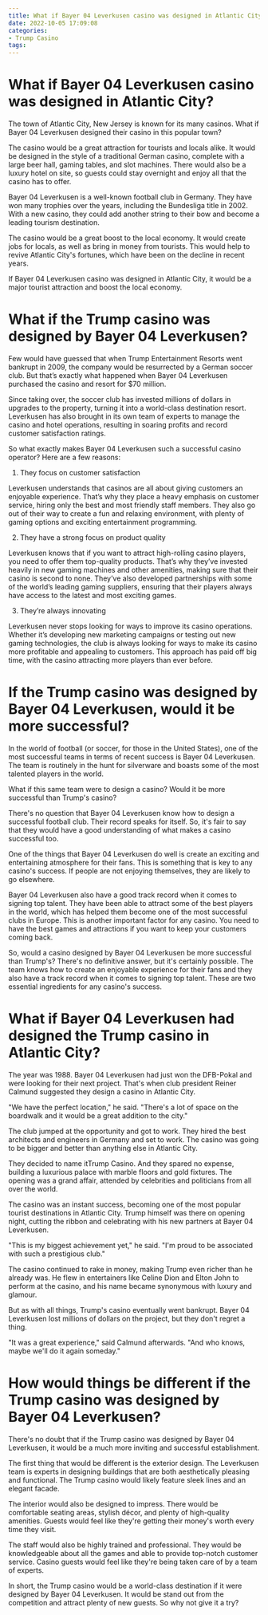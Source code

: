 ```yaml
---
title: What if Bayer 04 Leverkusen casino was designed in Atlantic City
date: 2022-10-05 17:09:08
categories:
- Trump Casino
tags:
---
```



#  What if Bayer 04 Leverkusen casino was designed in Atlantic City?

The town of Atlantic City, New Jersey is known for its many casinos. What if Bayer 04 Leverkusen designed their casino in this popular town?

The casino would be a great attraction for tourists and locals alike. It would be designed in the style of a traditional German casino, complete with a large beer hall, gaming tables, and slot machines. There would also be a luxury hotel on site, so guests could stay overnight and enjoy all that the casino has to offer.

Bayer 04 Leverkusen is a well-known football club in Germany. They have won many trophies over the years, including the Bundesliga title in 2002. With a new casino, they could add another string to their bow and become a leading tourism destination.

The casino would be a great boost to the local economy. It would create jobs for locals, as well as bring in money from tourists. This would help to revive Atlantic City's fortunes, which have been on the decline in recent years.

If Bayer 04 Leverkusen casino was designed in Atlantic City, it would be a major tourist attraction and boost the local economy.

#  What if the Trump casino was designed by Bayer 04 Leverkusen?

Few would have guessed that when Trump Entertainment Resorts went bankrupt in 2009, the company would be resurrected by a German soccer club. But that’s exactly what happened when Bayer 04 Leverkusen purchased the casino and resort for $70 million.

Since taking over, the soccer club has invested millions of dollars in upgrades to the property, turning it into a world-class destination resort. Leverkusen has also brought in its own team of experts to manage the casino and hotel operations, resulting in soaring profits and record customer satisfaction ratings.

So what exactly makes Bayer 04 Leverkusen such a successful casino operator? Here are a few reasons:

1. They focus on customer satisfaction

Leverkusen understands that casinos are all about giving customers an enjoyable experience. That’s why they place a heavy emphasis on customer service, hiring only the best and most friendly staff members. They also go out of their way to create a fun and relaxing environment, with plenty of gaming options and exciting entertainment programming.

2. They have a strong focus on product quality

Leverkusen knows that if you want to attract high-rolling casino players, you need to offer them top-quality products. That’s why they’ve invested heavily in new gaming machines and other amenities, making sure that their casino is second to none. They’ve also developed partnerships with some of the world’s leading gaming suppliers, ensuring that their players always have access to the latest and most exciting games.

3. They’re always innovating

Leverkusen never stops looking for ways to improve its casino operations. Whether it’s developing new marketing campaigns or testing out new gaming technologies, the club is always looking for ways to make its casino more profitable and appealing to customers. This approach has paid off big time, with the casino attracting more players than ever before.

#  If the Trump casino was designed by Bayer 04 Leverkusen, would it be more successful?

In the world of football (or soccer, for those in the United States), one of the most successful teams in terms of recent success is Bayer 04 Leverkusen. The team is routinely in the hunt for silverware and boasts some of the most talented players in the world.

What if this same team were to design a casino? Would it be more successful than Trump's casino?

There's no question that Bayer 04 Leverkusen know how to design a successful football club. Their record speaks for itself. So, it's fair to say that they would have a good understanding of what makes a casino successful too.

One of the things that Bayer 04 Leverkusen do well is create an exciting and entertaining atmosphere for their fans. This is something that is key to any casino's success. If people are not enjoying themselves, they are likely to go elsewhere.

Bayer 04 Leverkusen also have a good track record when it comes to signing top talent. They have been able to attract some of the best players in the world, which has helped them become one of the most successful clubs in Europe. This is another important factor for any casino. You need to have the best games and attractions if you want to keep your customers coming back.

So, would a casino designed by Bayer 04 Leverkusen be more successful than Trump's? There's no definitive answer, but it's certainly possible. The team knows how to create an enjoyable experience for their fans and they also have a track record when it comes to signing top talent. These are two essential ingredients for any casino's success.

#  What if Bayer 04 Leverkusen had designed the Trump casino in Atlantic City?

The year was 1988. Bayer 04 Leverkusen had just won the DFB-Pokal and were looking for their next project. That's when club president Reiner Calmund suggested they design a casino in Atlantic City.

"We have the perfect location," he said. "There's a lot of space on the boardwalk and it would be a great addition to the city."

The club jumped at the opportunity and got to work. They hired the best architects and engineers in Germany and set to work. The casino was going to be bigger and better than anything else in Atlantic City.

They decided to name itTrump Casino. And they spared no expense, building a luxurious palace with marble floors and gold fixtures. The opening was a grand affair, attended by celebrities and politicians from all over the world.

The casino was an instant success, becoming one of the most popular tourist destinations in Atlantic City. Trump himself was there on opening night, cutting the ribbon and celebrating with his new partners at Bayer 04 Leverkusen.

"This is my biggest achievement yet," he said. "I'm proud to be associated with such a prestigious club."

The casino continued to rake in money, making Trump even richer than he already was. He flew in entertainers like Celine Dion and Elton John to perform at the casino, and his name became synonymous with luxury and glamour.

But as with all things, Trump's casino eventually went bankrupt. Bayer 04 Leverkusen lost millions of dollars on the project, but they don't regret a thing.

"It was a great experience," said Calmund afterwards. "And who knows, maybe we'll do it again someday."

#  How would things be different if the Trump casino was designed by Bayer 04 Leverkusen?

There's no doubt that if the Trump casino was designed by Bayer 04 Leverkusen, it would be a much more inviting and successful establishment.

The first thing that would be different is the exterior design. The Leverkusen team is experts in designing buildings that are both aesthetically pleasing and functional. The Trump casino would likely feature sleek lines and an elegant facade.

The interior would also be designed to impress. There would be comfortable seating areas, stylish décor, and plenty of high-quality amenities. Guests would feel like they're getting their money's worth every time they visit.

The staff would also be highly trained and professional. They would be knowledgeable about all the games and able to provide top-notch customer service. Casino guests would feel like they're being taken care of by a team of experts.

In short, the Trump casino would be a world-class destination if it were designed by Bayer 04 Leverkusen. It would be stand out from the competition and attract plenty of new guests. So why not give it a try?